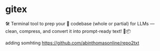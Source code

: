 # gitex
🛠️ Terminal tool to prep your 🧠 codebase (whole or partial) for LLMs — clean, compress, and convert it into prompt-ready text! 🚀📦

adding somhting
https://github.com/abinthomasonline/repo2txt
